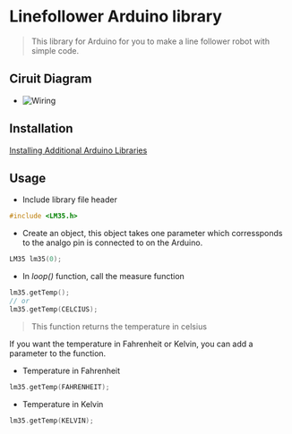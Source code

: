 # Linefollower Arduino library

> This library for Arduino for you to make a line follower robot  with simple code.



## Ciruit Diagram
+ ![Wiring](https://github.com/Manghao/LM35/tree/master/schema/schema.png)

## Installation
[Installing Additional Arduino Libraries](https://www.arduino.cc/en/Guide/Libraries)

## Usage
+ Include library file header
```cpp
#include <LM35.h>
```

+ Create an object, this object takes one parameter which corressponds to the analgo pin is connected to on the Arduino.
```cpp
LM35 lm35(0);
```

+ In *loop()* function, call the measure function
```cpp
lm35.getTemp();
// or
lm35.getTemp(CELCIUS);
```
> This function returns the temperature in celsius

If you want the temperature in Fahrenheit or Kelvin, you can add a parameter to the function.
+ Temperature in Fahrenheit
```cpp
lm35.getTemp(FAHRENHEIT);
```

+ Temperature in Kelvin
```cpp
lm35.getTemp(KELVIN);
```
